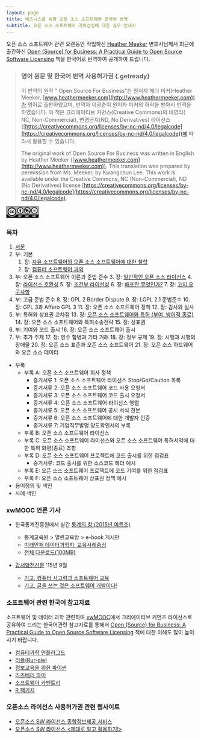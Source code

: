 ```yaml
---
layout: page
title: 비즈니스를 위한 오픈 소스 소프트웨어 한국어 번역
subtitle: 오픈 소스 소프트웨어 라이선싱에 대한 실무 안내서
---
```



오픈 소스 소프트웨어 관련 오랜동안 작업하신 [Heather Meeker](http://heathermeeker.squarespace.com/) 변호사님께서 최근에 출간하신 [Open (Source) for Business: A Practical Guide to Open Source Software Licensing](http://www.amazon.com/exec/obidos/ASIN/1511617772/flatwave-20) 책을 한국어로 번역하여 공개하여 드립니다.

> ### 영어 원문 및 한국어 번역 사용허가권 {.getready}
>
> 이 번역의 원작 " Open Source For Business"는 원저자 헤더 미커(Heather Meeker, [www.heathermeeker.com](http://www.heathermeeker.com))가 영어로 출판하였으며, 번역자 이광춘이 원저자 미커의 허락을 받아서 번역을 하였습니다.  이 책은 크리에이티브 커먼스(Creative Commons)의 비영리( NC, Non-Commercial), 변경금지(ND, No Derivatives) 라이선스([https://creativecommons.org/licenses/by-nc-nd/4.0/legalcode](https://creativecommons.org/licenses/by-nc-nd/4.0/legalcode))에 따라서 활용할 수 있습니다.  
> 
> The original work of Open Source For Business was written in English by Heather Meeker ([www.heathermeeker.com](http://www.heathermeeker.com)).  This translation was prepared by permission from Ms. Meeker, by Kwangchun Lee.  This work is available under the Creative Commons, NC (Non-Commercial), ND (No Derivatives) license [https://creativecommons.org/licenses/by-nc-nd/4.0/legalcode](https://creativecommons.org/licenses/by-nc-nd/4.0/legalcode). 

<img src="img/cc-by-nc-nd.png" width="17%" alt="CC: BY-NC-ND" />

### 목차

1. [서문](ch00-preface.html)
1. 부: 기본
    1. 장: [자유 소프트웨어와 오픈 소스 소프트웨어에 대한 철학](ch01-philosophy.html)
    1. 장: [컴퓨터 소프트웨어 과외](ch02-tutorial-on-computer-software.html)
1. 부: 오픈 소스 소프트웨어 이론과 준법 준수
    3. 장: [일반적인 오픈 소스 라이선스](ch03-open-source-license.html)
    4. 장: [라이선스 호환성](ch04-license-compatibility.html)
    5. 장: [조건부 라이선싱](ch05-conditional-licensing.html)
    6. 장: [배포란 무엇인가?](ch06-distribution.html)
    7. 장: [고지 요구사항](ch07-notice.html)
1. 부: 고급 준법 준수
    8. 장: GPL 2 Border Dispute
    9. 장: LGPL 2.1 준법준수
    10. 장: GPL 3과 Affero GPL 3
    11. 장: 오픈 소스 소프트웨어 정책
    12. 장: 감사와 실사
1. 부: 특허와 상표권 교차점
    13. 장: [오픈 소스 소프트웨어와 특허 (부여, 방어적 종료)](ch13-patent.html)
    14. 장: 오픈 소스 소프트웨어와 특허소송전략
    15. 장: 상표권
1. 부: 기여와 코드 출시
    16. 장: 오픈 소스 소프트웨어 출시
1. 부: 추가 주제
    17. 장: 인수 합병과 기타 거래 
    18. 장: 정부 규제
    19. 장: 시행과 시행의 장애물
    20. 장: 오픈 소스 표준과 오픈 소스 소프트웨어
    21. 장: 오픈 소스 하드웨어와 오픈 소스 데이터
- 부록
    - 부록 A: 오픈 소스 소프트웨어 회사 정책
        - 증거서류 1: 오픈 소스 소프트웨어 라이선스 Stop/Go/Caution 목록
        - 증거서류 2: 오픈 소스 소프트웨어 코드 사용 요청서
        - 증거서류 3: 오픈 소스 소프트웨어 코드 출시 요청서
        - 증거서류 4: 오픈 소스 소프트웨어 라이선스 행렬
        - 증거서류 5: 오픈 소스 소프트웨어 공시 서식 견본
        - 증거서류 6: 오픈 소스 소프트웨어에 대한 개발자 인증
        - 증거서류 7: 기업직무발명 양도확인서의 부록
    - 부록 B: 오픈 소스 소프트웨어 라이선스
    - 부록 C: 오픈 소스 소프트웨어 라이선스와 오픈 소스 소프트웨어 특허서약에 대한 특허 화평(종료) 조항
    - 부록 D: 오픈 소스 소프트웨어 프로젝트에 코드 출시를 위한 점검표
        - 증거서류: 코드 출시를 위한 소스코드 헤더 예시
    - 부록 E: 오픈 소스 소프트웨어 프로젝트에 코드 기여를 위한 점검표
    - 부록 F: 오픈 소스 소프트웨어 상표권 정책 예시
- 용어정의 및 색인
- 사례 색인

### xwMOOC 언론 기사 

- 한국통계진흥원에서 발간 [통계의 창 (2015년 여름호)](http://sti.kostat.go.kr/)
    - 통계교육원 > 열린교육방 > e-book 게시판
    - [미래인재 데이터과학지: 교육사례중심](./xwMOOC.pdf)
    - [전체 다운로드(100MB)](http://sti.kostat.go.kr/coresti/site/board/fileDownLoad.do?file_name=1&nots_seq=2046)

- [강서양천신문](http://www.gynews.net/) '15년 9월
    - [기고, 컴퓨터 사고력과 소프트웨어 교육](http://www.gynews.net/bbs/bbs.asp?exe=view&group_name=104&section=7&category=0&idx_num=19311&page=1&search_category=&search_word=&order_c=bd_idx_num&order_da=desc)
    - [기고, 글을 쓰는 것은 소프트웨어 개발이다!](http://www.gynews.net/bbs/bbs.asp?exe=view&group_name=104&section=7&category=0&idx_num=19140&page=1&search_category=&search_word=&order_c=bd_idx_num&order_da=desc)
 

### 소프트웨어 관련 한국어 참고자료

소프트웨어 및 데이터 과학 관련하여 [xwMOOC](http://www.xwmooc.net)에서 크리에이티브 커먼즈 라이선스로 공유하여 드리는 한국어관련 참고자료를 통해서 [Open (Source) for Business: A Practical Guide to Open Source Software Licensing](http://www.amazon.com/exec/obidos/ASIN/1511617772/flatwave-20) 책에 대한 이해도 많이 높이시기 바랍니다.

*   [컴퓨터과학 언플러그드](http://unplugged.xwmooc.org)
*   [러플(Rur-ple)](http://rur-ple.xwmooc.org/)
*   [정보교육을 위한 파이썬](http://python.xwmooc.org/)
*   [라즈베리 파이](http://raspberry-pi.xwmooc.org/)
*   [소프트웨어 카펜트리](http://swcarpentry.xwmooc.org)
*   [R 팩키지](http://r-pkgs.xwmooc.org/)

### 오픈소스 라이선스 사용허가권 관련 웹사이트

- [오픈소스 SW 라이선스 종합정보제공 서비스](https://www.olis.or.kr/index.do)
- [오픈소스 SW 라이선스 <제대로 알고 활용하기!>](http://m.olis.or.kr/opensource/index.html)
